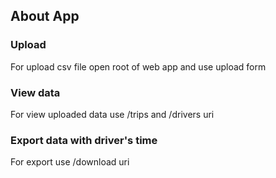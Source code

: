## About App

### Upload
For upload csv file open root of web app and use upload form

### View data

For view uploaded data use /trips and /drivers uri

### Export data with driver's time

For export use /download uri
